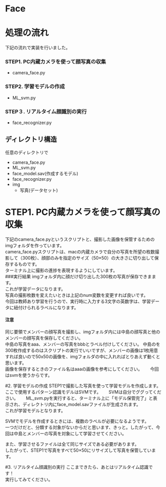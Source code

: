 # Face

# 処理の流れ
下記の流れで実装を行いました。
### STEP1. PC内蔵カメラを使って顔写真の収集
- camera_face.py
### STEP2. 学習モデルの作成
- ML_svm.py
### STEP３. リアルタイム顔識別の実行
- face_recognizer.py

## ディレクトリ構造
任意のディレクトリで
- camera_face.py
- ML_svm.py
- face_model.sav(作成するモデル)
- face_recognizer.py
- img
  - 写真(データセット)

# STEP1. PC内蔵カメラを使って顔写真の収集
下記のcamera_face.pyというスクリプトと、撮影した画像を保管するためのimgフォルダを作っています。  
camera_face.pyスクリプトは、macの内蔵カメラで自分の写真を所望の枚数撮影して（300枚）、顔部のみを指定のサイズ（50×50）の大きさに切り出して保存するものです。  
ターミナル上に撮影の進捗を表現するようにしています。  
###実行結果
imgフォルダ内に顔だけ切り出した300枚の写真が保存できまます。  
これが学習データになります。  
写真の撮影枚数を変えたいときは上記のnum変数を変更すれば良いです。  
今回は教師あり学習を行うので、実行時に入力する3文字の英数字は、学習データに紐付けられるラベルになります。  
#### 注意
同じ要領でメンバーの顔写真を撮影し、imgフォルダ内には中島の顔写真と他のメンバーの顔写真を保存してください。  
中島の写真をaaa、メンバーの写真をbbbとラベル付けしてください。
中島のを300枚作成するのはスクリプトの実行でいいですが、メンバーの画像は1枚用意すれば良いので50x50の画像を、imgフォルダの中に入れればとりあえず動くと思います。  
画像を保存するときのファイル名はaaaの画像を参考にしてください。　　
今回はsvmを使うからです。

#2. 学習モデルの作成
STEP1で撮影した写真を使って学習モデルを作成します。　　
ここで使用するパターン認識モデルはSVMです。　　
SVMは自分でググってください。　　
ML_svm.pyを実行すると、ターミナル上に「モデル保管完了」と表示され、ディレクトリ内にface_model.savファイルが生成されます。  
これが学習モデルとなります。  
  
SVMでモデルを作成するときには、複数のラベルが必要になるようです。  
一つだけだと、分類する対象がないからだと思います、きっと。したがって、今回は中島とメンバーの写真を対象にして学習させてください。  
  
また、学習させるファイルは全て同じサイズである必要があります。  
したがって、STEP1で写真をすべて50×50にリサイズして写真を保管しています。  

#3. リアルタイム顔識別の実行
ここまできたら、あとはリアルタイム認識です！  
実行してみてください。
